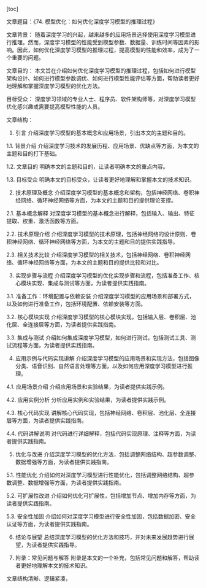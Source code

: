
[toc]                    
                
                
文章题目：《74. 模型优化：如何优化深度学习模型的推理过程》

文章背景：
随着深度学习的兴起，越来越多的应用场景选择使用深度学习模型进行推理。然而，深度学习模型的性能受到模型参数、数据量、训练时间等因素的影响。因此，如何优化深度学习模型的推理过程，提高模型的性能和效率，成为了一个重要的问题。

文章目的：
本文旨在介绍如何优化深度学习模型的推理过程，包括如何进行模型架构设计、如何进行模型参数调优、如何进行模型性能评估等方面，帮助读者更好地理解和掌握深度学习模型的优化方法。

目标受众：
深度学习领域的专业人士、程序员、软件架构师等，对深度学习模型优化感兴趣或需要提高模型性能的人员。

文章结构：

1. 引言
介绍深度学习模型的基本概念和应用场景，引出本文的主题和目的。

1.1. 背景介绍
介绍深度学习技术的发展历程、应用场景、优缺点等方面，为本文的主题和目的打下基础。

1.2. 文章目的
明确本文的主题和目的，让读者明确本文的重点内容。

1.3. 目标受众
明确本文的目标受众，让读者更好地理解和掌握本文的技术知识。

2. 技术原理及概念
介绍深度学习模型的基本概念和架构，包括神经网络、卷积神经网络、循环神经网络等方面，为本文的主题和目的提供理论支撑。

2.1. 基本概念解释
对深度学习模型的基本概念进行解释，包括输入、输出、特征提取、权重、激活函数等方面。

2.2. 技术原理介绍
介绍深度学习模型的技术原理，包括神经网络的设计原则、卷积神经网络、循环神经网络等方面，为本文的主题和目的提供实践指导。

2.3. 相关技术比较
介绍深度学习模型的相关技术，包括神经网络、卷积神经网络、循环神经网络等方面，为本文的主题和目的提供比较和对比。

3. 实现步骤与流程
介绍深度学习模型的优化实现步骤和流程，包括准备工作、核心模块实现、集成与测试等方面，为读者提供实践指南。

3.1. 准备工作：环境配置与依赖安装
介绍深度学习模型的应用场景和部署方式，以及如何进行准备工作，包括环境配置、依赖安装等方面。

3.2. 核心模块实现
介绍深度学习模型的核心模块实现，包括输入层、卷积层、池化层、全连接层等方面，为读者提供实践指南。

3.3. 集成与测试
介绍如何集成深度学习模型，如何进行测试，包括测试工具、测试流程等方面，为读者提供实践指南。

4. 应用示例与代码实现讲解
介绍深度学习模型的应用场景和实现方法，包括图像分类、语音识别、自然语言处理等方面，以及如何应用深度学习模型进行推理。

4.1. 应用场景介绍
介绍应用场景和实验结果，为读者提供实践示例。

4.2. 应用实例分析
分析应用实例和实验结果，为读者提供实践示例。

4.3. 核心代码实现
讲解核心代码实现，包括神经网络、卷积层、池化层、全连接层等方面，为读者提供实践指南。

4.4. 代码讲解说明
对代码进行详细解释，包括代码实现原理、注释等方面，为读者提供实践指南。

5. 优化与改进
介绍深度学习模型的优化方法，包括调整网络结构、超参数调整、数据增强等方面，为读者提供实践指南。

5.1. 性能优化
介绍如何对深度学习模型进行性能优化，包括调整网络结构、超参数调整、数据增强等方面，为读者提供实践指南。

5.2. 可扩展性改进
介绍如何优化可扩展性，包括增加节点、增加内存等方面，为读者提供实践指南。

5.3. 安全性加固
介绍如何对深度学习模型进行安全性加固，包括数据加密、安全认证等方面，为读者提供实践指南。

6. 结论与展望
总结深度学习模型的优化方法和技巧，并对未来发展趋势进行展望，为读者提供实践指导。

7. 附录：常见问题与解答
附录是本文的一个补充，包括常见问题和解答，帮助读者更好地理解本文的技术知识。

文章结构清晰、逻辑紧凑，

